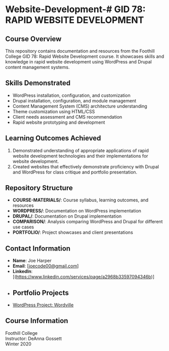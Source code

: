 # Website-Development-# GID 78: RAPID WEBSITE DEVELOPMENT

## Course Overview
This repository contains documentation and resources from the Foothill College GID 78: Rapid Website Development course. It showcases skills and knowledge in rapid website development using WordPress and Drupal content management systems.

## Skills Demonstrated
- WordPress installation, configuration, and customization
- Drupal installation, configuration, and module management
- Content Management System (CMS) architecture understanding
- Theme customization using HTML/CSS
- Client needs assessment and CMS recommendation
- Rapid website prototyping and development

## Learning Outcomes Achieved
1. Demonstrated understanding of appropriate applications of rapid website development technologies and their implementations for website development.
2. Created websites that effectively demonstrate proficiency with Drupal and WordPress for class critique and portfolio presentation.

## Repository Structure
- **COURSE-MATERIALS/**: Course syllabus, learning outcomes, and resources
- **WORDPRESS/**: Documentation on WordPress implementation
- **DRUPAL/**: Documentation on Drupal implementation
- **COMPARISON/**: Analysis comparing WordPress and Drupal for different use cases
- **PORTFOLIO/**: Project showcases and client presentations

## Contact Information
- **Name**: Joe Harper
- **Email**: [joecode00@gmail.com]
- **LinkedIn**: [(https://www.linkedin.com/services/page/a2968b33597094346b)]
- ## Portfolio Projects
- [WordPress Project: Wordville]([https://wordpress.com/view/harperjoe.wordpress.com])

## Course Information
Foothill College  
Instructor: DeAnna Gossett  
Winter 2020
